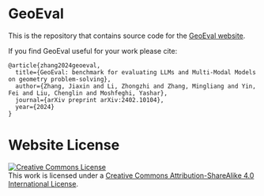 # GeoEval

This is the repository that contains source code for the [GeoEval website](https://eternal8080.github.io/GeoEval.github.io/).

If you find GeoEval useful for your work please cite:
```
@article{zhang2024geoeval,
  title={GeoEval: benchmark for evaluating LLMs and Multi-Modal Models on geometry problem-solving},
  author={Zhang, Jiaxin and Li, Zhongzhi and Zhang, Mingliang and Yin, Fei and Liu, Chenglin and Moshfeghi, Yashar},
  journal={arXiv preprint arXiv:2402.10104},
  year={2024}
}
```

# Website License
<a rel="license" href="http://creativecommons.org/licenses/by-sa/4.0/"><img alt="Creative Commons License" style="border-width:0" src="https://i.creativecommons.org/l/by-sa/4.0/88x31.png" /></a><br />This work is licensed under a <a rel="license" href="http://creativecommons.org/licenses/by-sa/4.0/">Creative Commons Attribution-ShareAlike 4.0 International License</a>.
